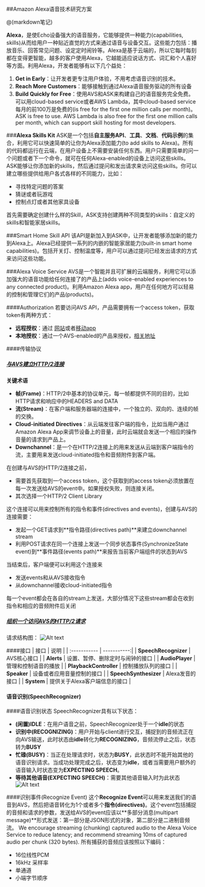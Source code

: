 ##Amazon Alexa语音技术研究方案

@(markdown笔记)

**Alexa**，是使Echo设备强大的语音服务，它能够提供一种能力(capabilities, skills)从而给用户一种贴近直觉的方式来通过语音与设备交互。这些能力包括：播放音乐、回答常见问题、设定定时闹铃等。Alexa是基于云端的，所以它每时每刻都在变得更智能，越多的客户使用Alexa，它越能适应说话方式、词汇和个人喜好等方面。利用Alexa，开发者能够有以下几个益处：
1. **Get in Early**：让开发者更专注用户体验，不用考虑语音识别的技术。
2. **Reach More Customers**：能够接触到通过Alexa语音服务驱动的所有设备
3. **Build Quickly for Free**：使用AVS和ASK来构建自己的语音服务完全免费。可以用cloud-based service或者AWS Lambda，其中cloud-based service每月的前100万是免费的(is free for the first one million calls per month)。ASK is free to use. AWS Lambda is also free for the first one million calls per month, which can support skill hosting for most developers.

###**Alexa Skills Kit**
ASK是一个包括**自主服务API**、**工具**、**文档**、**代码示例**的集合，利用它可以快速简单的让你为Alexa添加能力(to add skills to Alexa)。所有的代码都运行在云端，在用户设备上不需要安装任何东西。用户只需要简单的问一个问题或者下一个命令，就可在任何Alexa-enabled的设备上访问这些skills。
ASK能够让你添加新的skills，然后通过提问和发出请求来访问这些skills。你可以建立哪些提供给用户各式各样的不同能力，比如：
- 寻找特定问题的答案
- 猜谜或者玩游戏
- 控制点灯或者其他家具设备

首先需要确定创建什么样的Skill，ASK支持创建两种不同类型的skills：自定义的skills和智能家居skills。

###Smart Home Skill API
该API是新加入到ASK中，让开发者能够添加新的能力到Alexa上。Alexa已经提供一系列的内嵌的智能家居能力(built-in smart home capabilities)。包括开关灯、控制温度等，用户可以通过提问已经发出请求的方式来访问这些功能。

###Alexa Voice Service
AVS是一个智能并且可扩展的云端服务，利用它可以添加强大的语音功能给任何连接了的产品上(adds voice-enabled experiences to any connected product)。利用Amazon Alexa app，用户在任何地方可以轻易的控制和管理它们的产品(products)。

####Authorization
若要访问AVS API，产品需要拥有一个access token，获取token有两种方式：
- **远程授权**：通过 [网站](https://developer.amazon.com/public/solutions/alexa/alexa-voice-service/docs/authorizing-your-alexa-enabled-product-from-a-website)或者[移动app](https://developer.amazon.com/public/solutions/alexa/alexa-voice-service/docs/authorizing-your-alexa-enabled-product-from-an-android-or-ios-mobile-app)
- **本地授权**：通过一个AVS-enabled的产品来授权，[相关地址](https://developer.amazon.com/public/solutions/alexa/alexa-voice-service/docs/authorizing-your-alexa-enabled-mobile-app)

####传输协议

##### [与AVS建立HTTP/2连接](https://developer.amazon.com/public/solutions/alexa/alexa-voice-service/docs/managing-an-http-2-connection)
**关键术语**
- **帧(Frame)**：HTTP/2中基本的协议单元，每一帧都提供不同的目的，比如HTTP请求和响应中的HEADERS and DATA 
- **流(Stream)**：在客户端和服务器端的连接中，一个独立的、双向的、连续的帧的交换。
- **Cloud-initiated Directives**：从云端发往客户端的指令，比如当用户通过Amazon Alexa App来调节设备上的音量，此时云端就会发送一个相应的操作音量的请求到产品上。
- **Downchannel**：是一个在HTTP/2连接上的用来发送从云端到客户端指令的流，主要用来发送cloud-initiated指令和音频附件到客户端。

在创建与AVS的HTTP/2连接之前，
- 需要首先获取到一个access token，这个获取到的access token必须放置在每一次发送给AVS的event中。如果授权失败，则连接关闭。
- 其次选择一个HTTP/2 Client Library

这个连接可以用来控制所有的指令和事件(directives and events)，创建与AVS的连接需要：
- 发起一个GET请求到**指令路径(directives path)**来建立downchannel stream
- 利用POST请求在同一个连接上发送一个同步状态事件(SynchronizeState event)到**事件路径(events path)**来报告当前客户端组件的状态到AVS

当结束后，客户端便可以利用这个连接来
- 发送events和从AVS接收指令
- 从downchannel接收cloud-initiated指令

每一个event都会在各自的stream上发送，大部分情况下这些stream都会在收到指令和相应的音频附件后关闭

##### [组织一个访问AVS的HTTP/2请求](https://developer.amazon.com/public/solutions/alexa/alexa-voice-service/docs/avs-http2-requests)
请求结构图：
![Alt text](./alexa-mms.png)



####接口
| 	接口    		|    说明  |
| :----------- | -----------:|
| **SpeechRecognizer**  		| AVS核心接口 |
| **Alerts**      	| 设置、暂停、删除定时与闹钟的接口 |
| **AudioPlayer**     	| 管理和控制语音的播放 |
| **PlaybackController**  	| 控制播放队列的接口 |
| **Speaker**     	| 设备或者应用音量控制的接口 |
| **SpeechSynthesizer**     	| Alexa发音的接口 |
| **System**     	| 提供关于Alexa客户端信息的接口 |

#### 语音识别(SpeechRecognizer)

####语音识别状态
SpeechRecognizer具有以下状态：
- **(闲置)IDLE**：在用户语音之前，SpeechRecognizer处于一个**idle**的状态
- **识别中(RECOGNIZING)**：用户开始与client进行交互，捕捉到的音频流正在向AVS输送，此时状态由**idle**转化为**RECOGNIZING**，音频流停止之后，状态转为**BUSY**
- **忙碌(BUSY)**：当正在处理请求时，状态为**BUSY**，此状态时不能开始其他的语音识别请求。当成功处理完成之后，状态变为**idle**，或者当需要用户额外的语音输入时状态变为**EXPECTING SPEECH**。
- **等待其他语音(EXPECTING SPEECH)**：需要其他语音输入时为此状态
 ![Alt text](./speechrecognizer-state.png)

####识别事件(Recognize Event)
这个**Recognize Event**可以用来发送我们的语音到AVS，然后把语音转化为1个或者多个**指令(directives)**。这个event包括捕捉的音频和请求的参数，发送给AVS的event应该以**多部分消息(multipart message)**形式发送：第一部分是JSON形式的对象，第二部分是二进制音频流。
We encourage streaming (chunking) captured audio to the Alexa Voice Service to reduce latency; and recommend streaming 10ms of captured audio per chunk (320 bytes).
所有捕获的音频应该按照以下编码：
- 16位线性PCM
- 16kHz 采样率
- 单通道
- 小端字节顺序